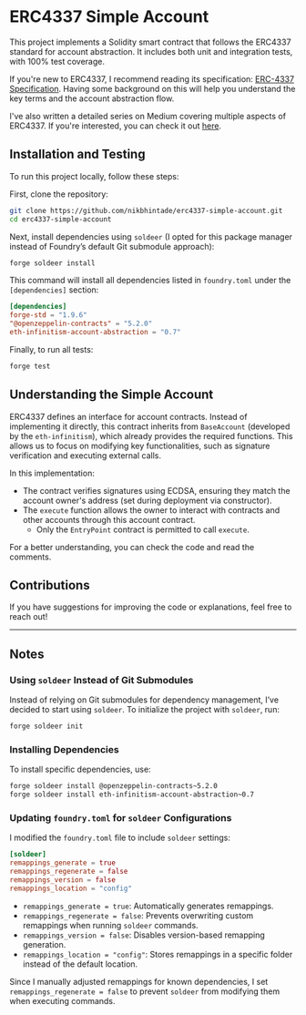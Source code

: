 # ERC4337 Simple Account

This project implements a Solidity smart contract that follows the ERC4337 standard for account abstraction. It includes both unit and integration tests, with 100% test coverage.

If you're new to ERC4337, I recommend reading its specification: [ERC-4337 Specification](https://eips.ethereum.org/EIPS/eip-4337). Having some background on this will help you understand the key terms and the account abstraction flow.

I've also written a detailed series on Medium covering multiple aspects of ERC4337. If you're interested, you can check it out [here](https://medium.com/@nikbhintade/list/developers-guide-to-erc4337-d34102dd0c5a).

## Installation and Testing

To run this project locally, follow these steps:

First, clone the repository:

```bash
git clone https://github.com/nikbhintade/erc4337-simple-account.git
cd erc4337-simple-account
```

Next, install dependencies using `soldeer` (I opted for this package manager instead of Foundry’s default Git submodule approach):

```bash
forge soldeer install
```

This command will install all dependencies listed in `foundry.toml` under the `[dependencies]` section:

```toml
[dependencies]
forge-std = "1.9.6"
"@openzeppelin-contracts" = "5.2.0"
eth-infinitism-account-abstraction = "0.7"
```

Finally, to run all tests:

```bash
forge test
```

## Understanding the Simple Account

ERC4337 defines an interface for account contracts. Instead of implementing it directly, this contract inherits from `BaseAccount` (developed by the `eth-infinitism`), which already provides the required functions. This allows us to focus on modifying key functionalities, such as signature verification and executing external calls.

In this implementation:

-   The contract verifies signatures using ECDSA, ensuring they match the account owner's address (set during deployment via constructor).
-   The `execute` function allows the owner to interact with contracts and other accounts through this account contract.
    -   Only the `EntryPoint` contract is permitted to call `execute`.

For a better understanding, you can check the code and read the comments.

## Contributions

If you have suggestions for improving the code or explanations, feel free to reach out!

---

## Notes

### Using `soldeer` Instead of Git Submodules

Instead of relying on Git submodules for dependency management, I’ve decided to start using `soldeer`. To initialize the project with `soldeer`, run:

```bash
forge soldeer init
```

### Installing Dependencies

To install specific dependencies, use:

```bash
forge soldeer install @openzeppelin-contracts~5.2.0
forge soldeer install eth-infinitism-account-abstraction~0.7
```

### Updating `foundry.toml` for `soldeer` Configurations

I modified the `foundry.toml` file to include `soldeer` settings:

```toml
[soldeer]
remappings_generate = true
remappings_regenerate = false
remappings_version = false
remappings_location = "config"
```

-   `remappings_generate = true`: Automatically generates remappings.
-   `remappings_regenerate = false`: Prevents overwriting custom remappings when running `soldeer` commands.
-   `remappings_version = false`: Disables version-based remapping generation.
-   `remappings_location = "config"`: Stores remappings in a specific folder instead of the default location.

Since I manually adjusted remappings for known dependencies, I set `remappings_regenerate = false` to prevent `soldeer` from modifying them when executing commands.
